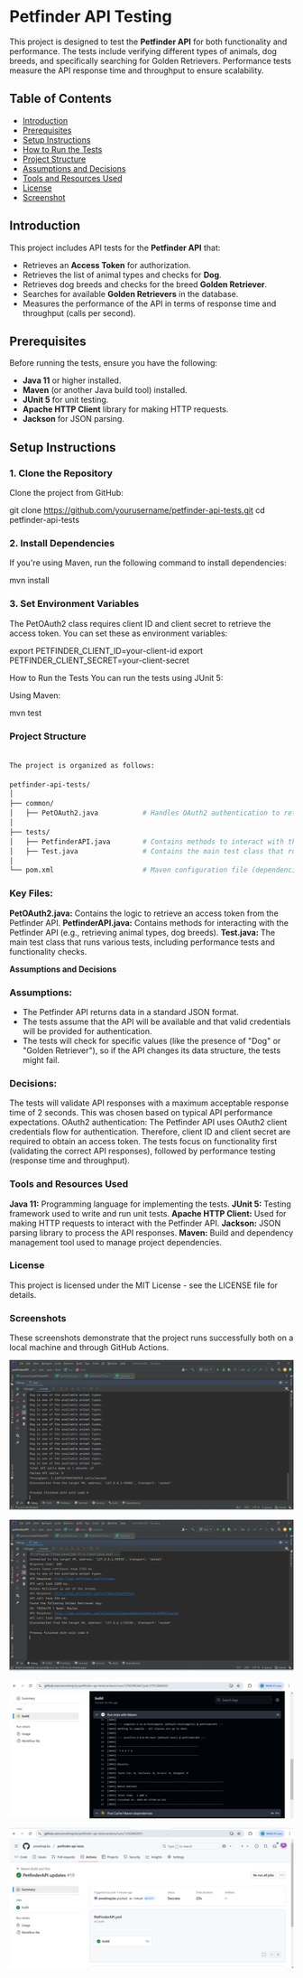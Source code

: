 # Petfinder API Testing

This project is designed to test the **Petfinder API** for both functionality and performance. The tests include verifying different types of animals, dog breeds, and specifically searching for Golden Retrievers. Performance tests measure the API response time and throughput to ensure scalability.

## Table of Contents

- [Introduction](#introduction)
- [Prerequisites](#prerequisites)
- [Setup Instructions](#setup-instructions)
- [How to Run the Tests](#how-to-run-the-tests)
- [Project Structure](#project-structure)
- [Assumptions and Decisions](#assumptions-and-decisions)
- [Tools and Resources Used](#tools-and-resources-used)
- [License](#license)
- [Screenshot](#screenshot)


## Introduction

This project includes API tests for the **Petfinder API** that:
- Retrieves an **Access Token** for authorization.
- Retrieves the list of animal types and checks for **Dog**.
- Retrieves dog breeds and checks for the breed **Golden Retriever**.
- Searches for available **Golden Retrievers** in the database.
- Measures the performance of the API in terms of response time and throughput (calls per second).

## Prerequisites

Before running the tests, ensure you have the following:
- **Java 11** or higher installed.
- **Maven** (or another Java build tool) installed.
- **JUnit 5** for unit testing.
- **Apache HTTP Client** library for making HTTP requests.
- **Jackson** for JSON parsing.

## Setup Instructions

### 1. Clone the Repository

Clone the project from GitHub:


git clone https://github.com/yourusername/petfinder-api-tests.git
cd petfinder-api-tests

### 2. Install Dependencies
If you're using Maven, run the following command to install dependencies:

mvn install

### 3. Set Environment Variables
The PetOAuth2 class requires client ID and client secret to retrieve the access token. You can set these as environment variables:

export PETFINDER_CLIENT_ID=your-client-id
export PETFINDER_CLIENT_SECRET=your-client-secret

How to Run the Tests
You can run the tests using JUnit 5:

Using Maven:

mvn test

### Project Structure
```bash

The project is organized as follows:

petfinder-api-tests/
│
├── common/
│   ├── PetOAuth2.java           # Handles OAuth2 authentication to retrieve the access token.
│
├── tests/  
│   ├── PetfinderAPI.java        # Contains methods to interact with the Petfinder API (e.g., get animal types, dog breeds).
│   ├── Test.java                # Contains the main test class that runs tests on the Petfinder API.
│
└── pom.xml                      # Maven configuration file (dependencies, plugins, etc.)
```

### Key Files:

**PetOAuth2.java:** Contains the logic to retrieve an access token from the Petfinder API.
**PetfinderAPI.java:** Contains methods for interacting with the Petfinder API (e.g., retrieving animal types, dog breeds).
**Test.java:** The main test class that runs various tests, including performance tests and functionality checks.

**Assumptions and Decisions**

### Assumptions:

- The Petfinder API returns data in a standard JSON format.
- The tests assume that the API will be available and that valid credentials will be provided for authentication.
- The tests will check for specific values (like the presence of "Dog" or "Golden Retriever"), so if the API changes its data structure, the tests might fail.

### Decisions:

The tests will validate API responses with a maximum acceptable response time of 2 seconds. This was chosen based on typical API performance expectations.
OAuth2 authentication: The Petfinder API uses OAuth2 client credentials flow for authentication. Therefore, client ID and client secret are required to obtain an access token.
The tests focus on functionality first (validating the correct API responses), followed by performance testing (response time and throughput).

### Tools and Resources Used

**Java 11:** Programming language for implementing the tests.
**JUnit 5:** Testing framework used to write and run unit tests.
**Apache HTTP Client:** Used for making HTTP requests to interact with the Petfinder API.
**Jackson:** JSON parsing library to process the API responses.
**Maven:** Build and dependency management tool used to manage project dependencies.

### License
This project is licensed under the MIT License - see the LICENSE file for details.

### Screenshots
These screenshots demonstrate that the project runs successfully both on a local machine and through GitHub Actions.

![Local Performance](screenshots_run/Screenshot_2025-02-26_175357_LocalRunPerformance.png)

![Local run](screenshots_run/Screenshot_2025-02-26_175357_LocalRun.png)

![Git Hub](screenshots_run/Screenshot_2025-02-27_121605_GitHubRun.png)

![Git Hub Run](screenshots_run/Screenshot_2025-02-27_120850_GitHubActions.png)



